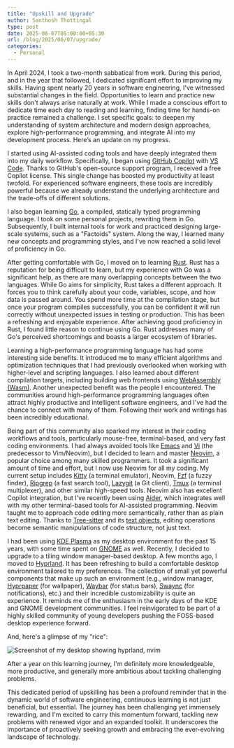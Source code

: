 ```yaml
---
title: "Upskill and Upgrade"
author: Santhosh Thottingal
type: post
date: 2025-06-07T05:00:00+05:30
url: /blog/2025/06/07/upgrade/
categories:
  - Personal
---
```


In April 2024, I took a two-month sabbatical from work. During this period, and in the year that followed, I dedicated significant effort to improving my skills. Having spent nearly 20 years in software engineering, I've witnessed substantial changes in the field. Opportunities to learn and practice new skills don't always arise naturally at work. While I made a conscious effort to dedicate time each day to reading and learning, finding time for hands-on practice remained a challenge. I set specific goals: to deepen my understanding of system architecture and modern design approaches, explore high-performance programming, and integrate AI into my development process. Here’s an update on my progress.

I started using AI-assisted coding tools and have deeply integrated them into my daily workflow. Specifically, I began using [GitHub Copilot](https://github.com/features/copilot) with [VS Code](https://code.visualstudio.com/). Thanks to GitHub's open-source support program, I received a free Copilot license. This single change has boosted my productivity at least twofold. For experienced software engineers, these tools are incredibly powerful because we already understand the underlying architecture and the trade-offs of different solutions.

I also began learning [Go](https://go.dev/), a compiled, statically typed programming language. I took on some personal projects, rewriting them in Go. Subsequently, I built internal tools for work and practiced designing large-scale systems, such as a "Factoids" system. Along the way, I learned many new concepts and programming styles, and I've now reached a solid level of proficiency in Go.

After getting comfortable with Go, I moved on to learning [Rust](https://www.rust-lang.org/). Rust has a reputation for being difficult to learn, but my experience with Go was a significant help, as there are many overlapping concepts between the two languages. While Go aims for simplicity, Rust takes a different approach. It forces you to think carefully about your code, variables, scope, and how data is passed around. You spend more time at the compilation stage, but once your program compiles successfully, you can be confident it will run correctly without unexpected issues in testing or production. This has been a refreshing and enjoyable experience. After achieving good proficiency in Rust, I found little reason to continue using Go. Rust addresses many of Go's perceived shortcomings and boasts a larger ecosystem of libraries.

Learning a high-performance programming language has had some interesting side benefits. It introduced me to many efficient algorithms and optimization techniques that I had previously overlooked when working with higher-level and scripting languages. I also learned about different compilation targets, including building web frontends using [WebAssembly (Wasm)](https://webassembly.org/). Another unexpected benefit was the people I encountered. The communities around high-performance programming languages often attract highly productive and intelligent software engineers, and I've had the chance to connect with many of them. Following their work and writings has been incredibly educational.

Being part of this community also sparked my interest in their coding workflows and tools, particularly mouse-free, terminal-based, and very fast coding environments. I had always avoided tools like [Emacs](https://www.gnu.org/software/emacs/) and [Vi](https://www.vim.org/) (the predecessor to Vim/Neovim), but I decided to learn and master [Neovim](https://neovim.io/), a popular choice among many skilled programmers. It took a significant amount of time and effort, but I now use Neovim for all my coding. My current setup includes [Kitty](https://sw.kovidgoyal.net/kitty/) (a terminal emulator), Neovim, [Fzf](https://github.com/junegunn/fzf) (a fuzzy finder), [Ripgrep](https://github.com/BurntSushi/ripgrep) (a fast search tool), [Lazygit](https://github.com/jesseduffield/lazygit) (a Git client), [Tmux](https://github.com/tmux/tmux) (a terminal multiplexer), and other similar high-speed tools. Neovim also has excellent Copilot integration, but I've recently been using [Aider](https://github.com/paul-gauthier/aider), which integrates well with my other terminal-based tools for AI-assisted programming. Neovim taught me to approach code editing more semantically, rather than as plain text editing. Thanks to [Tree-sitter](https://tree-sitter.github.io/tree-sitter/) and its [text objects](https://www.josean.com/posts/nvim-treesitter-and-textobjects), editing operations become semantic manipulations of code structure, not just text.

I had been using [KDE Plasma](https://kde.org/plasma-desktop/) as my desktop environment for the past 15 years, with some time spent on [GNOME](https://www.gnome.org/) as well. Recently, I decided to upgrade to a tiling window manager-based desktop. A few months ago, I moved to [Hyprland](https://hyprland.org/). It has been refreshing to build a comfortable desktop environment tailored to my preferences. The collection of small yet powerful components that make up such an environment (e.g., window manager, [Hyprpaper](https://wiki.hyprland.org/Hyprland-Ecosystem/Hyprpaper/) (for wallpaper), [Waybar](https://github.com/Alexays/Waybar) (for status bars), [Swaync](https://github.com/ErikReider/SwayNotificationCenter) (for notifications), etc.) and their incredible customizability is quite an experience. It reminds me of the enthusiasm in the early days of the KDE and GNOME development communities. I feel reinvigorated to be part of a highly skilled community of young developers pushing the FOSS-based desktop experience forward.

And, here's a glimpse of my "rice":

![Screenshot of my desktop showing hyprland, nvim](/wp-content/uploads/2025/06/hyprland-hype.webp)

After a year on this learning journey, I'm definitely more knowledgeable, more productive, and generally more ambitious about tackling challenging problems.

This dedicated period of upskilling has been a profound reminder that in the dynamic world of software engineering, continuous learning is not just beneficial, but essential. The journey has been challenging yet immensely rewarding, and I'm excited to carry this momentum forward, tackling new problems with renewed vigor and an expanded toolkit. It underscores the importance of proactively seeking growth and embracing the ever-evolving landscape of technology.
